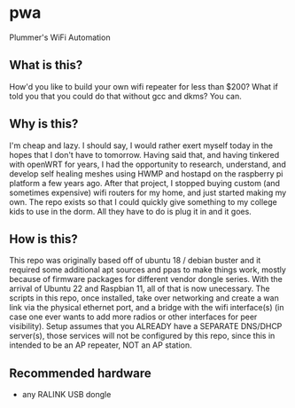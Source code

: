 # pwa
Plummer's WiFi Automation

## What is this?
How'd you like to build your own wifi repeater for less than $200? What if told you that you could do that without gcc and dkms? You can.

## Why is this?
I'm cheap and lazy. I should say, I would rather exert myself today in the hopes that I don't have to tomorrow. Having said that, and having tinkered with openWRT for years, I had the opportunity to research, understand, and develop self healing meshes using HWMP and hostapd on the raspberry pi platform a few years ago. After that project, I stopped buying custom (and sometimes expensive) wifi routers for my home, and just started making my own. The repo exists so that I could quickly give something to my college kids to use in the dorm. All they have to do is plug it in and it goes.

## How is this?
This repo was originally based off of ubuntu 18 / debian buster and it required some additional apt sources and ppas to make things work, mostly because of firmware packages for different vendor dongle series. With the arrival of Ubuntu 22 and Raspbian 11, all of that is now unecessary. The scripts in this repo, once installed, take over networking and create a wan link via the physical ethernet port, and a bridge with the wifi interface(s) (in case one ever wants to add more radios or other interfaces for peer visibility).  Setup assumes that you ALREADY have a SEPARATE DNS/DHCP server(s), those services will not be configured by this repo, since this in intended to be an AP repeater, NOT an AP station.

## Recommended hardware
- any RALINK USB dongle
